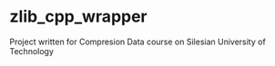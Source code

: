 # zlib_cpp_wrapper

Project written for Compresion Data course on Silesian University of Technology
